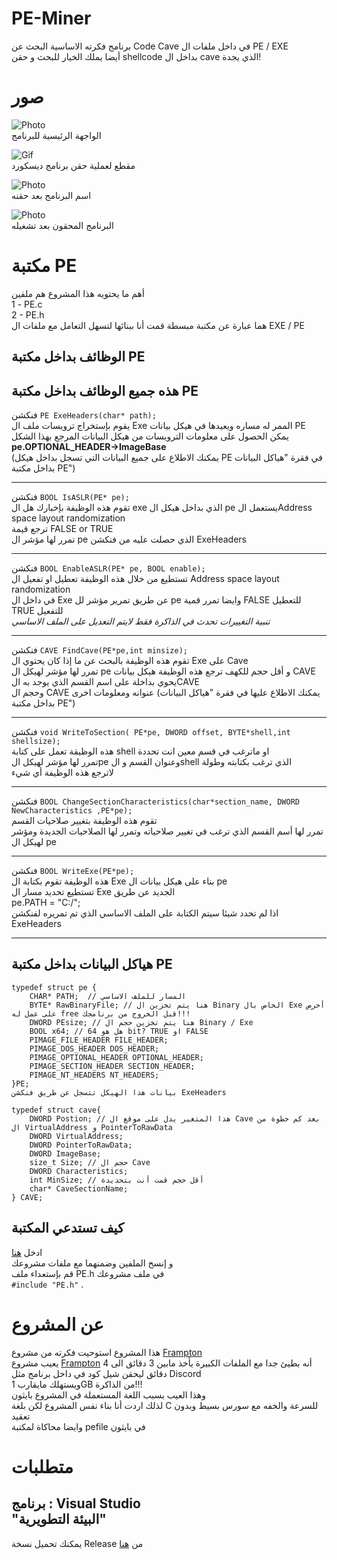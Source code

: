 # PE-Miner
برنامج فكرته الاساسية البحث عن Code Cave في داخل ملفات ال PE / EXE
\
أيضا يملك الخيار للبحث و حقن shellcode بداخل ال cave الذي يجدة!

# صور 
![Photo](https://i.imgur.com/aC9KFwo.png)
\
الواجهة الرئيسية للبرنامج

![Gif](https://i.imgur.com/8HACqc2.gif)
\
مقطع لعملية حقن برنامج ديسكورد

![Photo](https://i.imgur.com/jPzQ4dC.png)
\
اسم البرنامج بعد حقنه

![Photo](https://i.imgur.com/73cugNi.png)
\
البرنامج المحقون بعد تشغيله

# مكتبة PE
أهم ما يحتويه هذا المشروع هم ملفين  \
1 - PE.c\
2 - PE.h\
هما عبارة عن مكتبة مبسطة قمت أنا ببنائها لتسهل التعامل مع ملفات ال EXE / PE 

## الوظائف بداخل مكتبة PE

هذه جميع الوظائف بداخل مكتبة PE
------------------------------------

فنكشن
`PE ExeHeaders(char* path);`
\
يقوم بإستخراج ترويسات ملف ال Exe الممر له مساره ويعيدها في هيكل بيانات PE\
يمكن الحصول على معلومات الترويسات من هيكل البيانات المرجع بهذا الشكل\
**pe.OPTIONAL_HEADER->ImageBase**
\
(يمكنك الاطلاع على جميع البيانات التي تسجل بداخل هيكل PE في فقرة "هياكل البيانات بداخل مكتبة PE")

------------------------------------

فنكشن
`BOOL IsASLR(PE* pe);`
\
تقوم هذه الوظيفة بإخبارك هل ال exe الذي بداخل هيكل ال pe يستعمل الAddress space layout randomization
\
ترجع قيمة FALSE or TRUE
\
تمرر لها مؤشر ال pe الذي حصلت عليه من فنكشن ExeHeaders

------------------------------------

فنكشن
`BOOL EnableASLR(PE* pe, BOOL enable);`
\
تستطيع من خلال هذه الوظيفة تعطيل او تفعيل ال Address space layout randomization
\
في داخل ال Exe عن طريق تمرير مؤشر لل pe وايضا تمرر قمية FALSE للتعطيل TRUE للتفعيل
\
*تنبية التغييرات تحدث في الذاكرة فقط لايتم التعديل على الملف الاساسي*

------------------------------------

فنكشن
`CAVE FindCave(PE*pe,int minsize);`\
تقوم هذه الوظيفة بالبحث عن ما إذا كان يحتوي ال Exe على Cave\
تمرر لها مؤشر لهيكل ال pe و أقل حجم للكهف
ترجع هذه الوظيفة هيكل بيانات CAVE يحوي بداخلة على اسم القسم الذي يوجد به الCAVE\
وحجم ال CAVE عنوانه ومعلومات اخرى (يمكنك الاطلاع عليها في فقرة "هياكل البيانات بداخل مكتبة PE")

------------------------------------

فنكشن
`void WriteToSection( PE*pe, DWORD offset, BYTE*shell,int shellsize);`
\
هذه الوظيقة تعمل على كتابة shell او ماترغب في قسم معين انت تحددة
\
تمرر لها مؤشر لهيكل الpe وعنوان القسم و الshell الذي ترغب بكتابته وطولة
\
لاترجع هذه الوظيفة أي شيء

------------------------------------

فنكشن
`BOOL ChangeSectionCharacteristics(char*section_name, DWORD NewCharacteristics ,PE*pe);`
\
تقوم هذه الوظيفة بتغيير صلاحيات القسم\
تمرر لها أسم القسم الذي ترغب في تغيير صلاحياته وتمرر لها الصلاحيات الجديدة ومؤشر لهيكل ال pe

------------------------------------

فنكشن
`BOOL WriteExe(PE*pe);`
\
هذه الوظيفة تقوم بكتابة ال Exe بناء على هيكل بيانات ال pe\
تستطيع تحديد مسار ال Exe الجديد عن طريق\
pe.PATH = "C:/";\
اذا لم تحدد شيئا سيتم الكتابة على الملف الاساسي الذي تم تمريره لفنكشن ExeHeaders

------------------------------------



## هياكل البيانات بداخل مكتبة PE
```
typedef struct pe {
	CHAR* PATH;  // المسار للملف الاساسي
	BYTE* RawBinaryFile; // هنا يتم تخزين ال Binary الخاص بال Exe أحرص على عمل له free قبل الخروج من برنامجك!!! 
	DWORD PEsize; // هنا يتم تخزين حجم ال Binary / Exe
	BOOL x64; // هل هو 64 bit? TRUE او FALSE
	PIMAGE_FILE_HEADER FILE_HEADER;
	PIMAGE_DOS_HEADER DOS_HEADER;
	PIMAGE_OPTIONAL_HEADER OPTIONAL_HEADER;
	PIMAGE_SECTION_HEADER SECTION_HEADER;
	PIMAGE_NT_HEADERS NT_HEADERS;
}PE;
بيانات هذا الهيكل تتسجل عن طريق فنكشن ExeHeaders

typedef struct cave{
	DWORD Postion; // هذا المتغير يدل على موقع ال Cave بعد كم خطوة من ال VirtualAddress و PointerToRawData
	DWORD VirtualAddress;
	DWORD PointerToRawData;
	DWORD ImageBase;
	size_t Size; // حجم ال Cave
	DWORD Characteristics; 
	int MinSize; // أقل حجم قمت أنت بتحديدة
	char* CaveSectionName;
} CAVE;

```
## كيف تستدعي المكتبة
ادخل <a href="https://github.com/justalghamdi/PE-Miner/tree/master/PE%20LIB">هنا</a>\
و إنسخ الملفين وضمنهما مع ملفات مشروعك \
قم بإستعداء ملف PE.h في ملف مشروعك \
`#include "PE.h"` .

# عن المشروع
هذا المشروع استوحيت فكرته من مشروع <a href="https://github.com/ins1gn1a/Frampton">Frampton</a> \
يعيب مشروع  <a href="https://github.com/ins1gn1a/Frampton">Frampton</a> أنه بطيئ جدا مع الملفات الكبيرة يأخذ مابين 3 دقائق الى 4 دقائق ليحقن شيل كود في داخل برنامج مثل Discord\
ويستهلك مايقارب 1GB من الذاكرة!!! \
وهذا العيب بسبب اللغة المستعملة في المشروع بايثون \
لذلك اردت أنا بناء نفس المشروع لكن بلغة C للسرعة والخفه مع سورس بسيط وبدون تعقيد \
وايضا محاكاة لمكتبة pefile في بايثون 
# متطلبات
برنامج : Visual Studio\
"البيئة التطويرية"
--------------------------------------------------
يمكنك تحميل نسخة Release من <a href="https://github.com/justalghamdi/PE-Miner/releases/tag/Release"> هنا </a>
